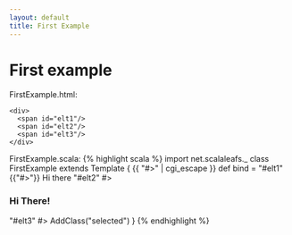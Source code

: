 ```yaml
---
layout: default
title: First Example
---
```

# First example

FirstExample.html:

    <div>
      <span id="elt1"/>
      <span id="elt2"/>
      <span id="elt3"/>
    </div>

FirstExample.scala:
{% highlight scala %}
import net.scalaleafs._
class FirstExample extends Template {
{{ "#>" | cgi_escape }}
  def bind = 
    "#elt1" {{"#>"}} Hi there
    "#elt2" #> <h3>Hi There!</h3>
    "#elt3" #> AddClass("selected")
}
{% endhighlight %}